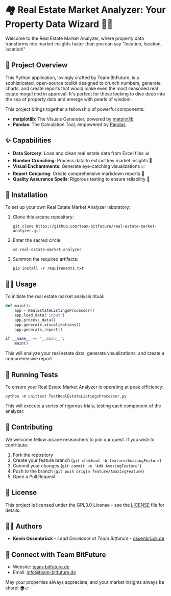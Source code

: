 # 🏘️ Real Estate Market Analyzer: Your Property Data Wizard 🧙‍♂️

Welcome to the Real Estate Market Analyzer, where property data transforms into market insights faster than you can say "location, location, location!"

## 🌟 Project Overview

This Python application, lovingly crafted by Team BitFuture, is a sophisticated, open-source toolkit designed to crunch numbers, generate charts, and create reports that would make even the most seasoned real estate mogul nod in approval. It's perfect for those looking to dive deep into the sea of property data and emerge with pearls of wisdom.

This project brings together a fellowship of powerful components:

- **matplotlib**: The Visuals Generator, powered by [matplotlib](https://github.com/matplotlib/matplotlib)
- **Pandas**: The Calculation Tool, empowered by [Pandas](https://github.com/pandas-dev/pandas)

## ✨ Capabilities

- **Data Sorcery**: Load and clean real estate data from Excel files 📊
- **Number Crunching**: Process data to extract key market insights 🧮
- **Visual Enchantments**: Generate eye-catching visualizations 📈
- **Report Conjuring**: Create comprehensive markdown reports 📝
- **Quality Assurance Spells**: Rigorous testing to ensure reliability 🧪

## 🔮 Installation

To set up your own Real Estate Market Analyzer laboratory:

1. Clone this arcane repository:
   ```
   git clone https://github.com/team-bitfuture/real-estate-market-analyzer.git
   ```
2. Enter the sacred circle:
   ```
   cd real-estate-market-analyzer
   ```
3. Summon the required artifacts:
   ```
   pip install -r requirements.txt
   ```

## 🧙‍♂️ Usage

To initiate the real estate market analysis ritual:

```python
def main():
    app = RealEstateListingsProcessor()
    app.load_data('input')
    app.process_data()
    app.generate_visualizations()
    app.generate_report()

if __name__ == "__main__":
    main()
```

This will analyze your real estate data, generate visualizations, and create a comprehensive report.

## 🧬 Running Tests

To ensure your Real Estate Market Analyzer is operating at peak efficiency:

```
python -m unittest TestRealEstateListingsProcessor.py
```

This will execute a series of rigorous trials, testing each component of the analyzer.

## 🤝 Contributing

We welcome fellow arcane researchers to join our quest. If you wish to contribute:

1. Fork the repository
2. Create your feature branch (`git checkout -b feature/AmazingFeature`)
3. Commit your changes (`git commit -m 'Add AmazingFeature'`)
4. Push to the branch (`git push origin feature/AmazingFeature`)
5. Open a Pull Request

## 📜 License

This project is licensed under the GPL3.0 License - see the [LICENSE](LICENSE) file for details.

## 🧙‍♂️ Authors

- **Kevin Ossenbrück** - *Lead Developer at Team Bitfuture* - [ossenbrück.de](https://ossenbrück.de)

## 🌟 Connect with Team BitFuture

- Website: [team-bitfuture.de](https://team-bitfuture.de)
- Email: [info@team-bitfuture.de](mailto:info@team-bitfuture.de)

May your properties always appreciate, and your market insights always be sharp! 🏠📈
